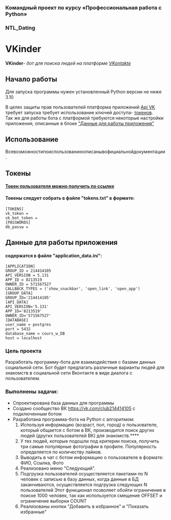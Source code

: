 

### Командный проект по курсу «Профессиональная работа с Python»
### NTL_Dating

# VKinder

**VKinder**- *бот для поиска людей на платформе [VKontakte](https://vk.com/)* 

## Начало работы
Для запуска программы нужен установленный Python версии не ниже 3.10

В целях защиты прав пользователей платформа приложений [Api VK](https://dev.vk.com) 
требует запуска требует использование ключей доступа- [токенов](#Tokens).   
Так же для работы бота с платформой требуются некоторые настройки приложения, 
описанные в блоке ["Данные для работы приложения"](#ApplicationData)


## Использование
Всевозможностипоиспользованиюописанывофициальнойдокументации.

## <a name = "Tokens">Токены
#### [Токен пользователя можно получить по ссылке](https://oauth.vk.com/authorize?client_id=8116853&scope=wall,offline&redirect_uri=https://cosmio.io/api/vkinder/api.php&display=page&v=5.24&response_type=token)

#### Токены следует собрать в файле "tokens.txt" в формате:

    [TOKENS]
    vk_token =
    vk_bot_token =
    [PASSWORDS]
    db_passw =

## <a name = "ApplicationData">Данные для работы приложения
#### содержатся в файле "application_data.ini":
    [APPLICATION]
    GROUP_ID = 214414105
    API_VERSION = 5.131
    APP_ID = 8213519
    OWNER_ID = 571567527
    CALLBACK_TYPES = ('show_snackbar', 'open_link', 'open_app')
    [GROUP_DATA]
    GROUP_ID='214414105'
    [API_DATA]
    API_VERSION='5.131'
    APP_ID='8213519'
    OWNER_ID='571567527'
    [DATABASE]
    user_name = postgres
    port = 5432
    database_name = cours_w_DB
    host = localhost

### Цель проекта

Разработать программу-бота для взаимодействия с базами данных социальной сети. Бот будет предлагать различные варианты людей для знакомств в социальной сети Вконтакте в виде диалога с пользователем.

### Выполнены задачи:
* Спроектирована база данных для программы
* Создано сообщество ВК https://vk.com/club214414105 c подключенным ботом
* Разработана программа-бота на Python с алгоритмом:
   1) Используя информацию (возраст, пол, город) о пользователе, который общается с ботом в ВК, производится поиск других людей (других пользователей ВК) для знакомств.****
   2) У тех людей, которые подошли под критерии поиска, получить три самые популярные фотографии в профиле. Популярность определяется по количеству лайков.
   3) Выводить в чат с ботом информацию о пользователе в формате: ФИО, Ссылка, Фото
   4) Реализовано меню "Следующий".
   5) Подгрузка пользователей осуществляется пакетами по N человек с записью в базу данных, когда данные в БД заканчиваются, осуществляется подгрузка следующих N пользователей Этот функционал позволяет обойти ограничение в поиске 1000 человек, так как используется смещение OFFSET и ограничение выборки COUNT
   6) Реализованы кнопки "Добавить в избранное" и "Показать избранные"
